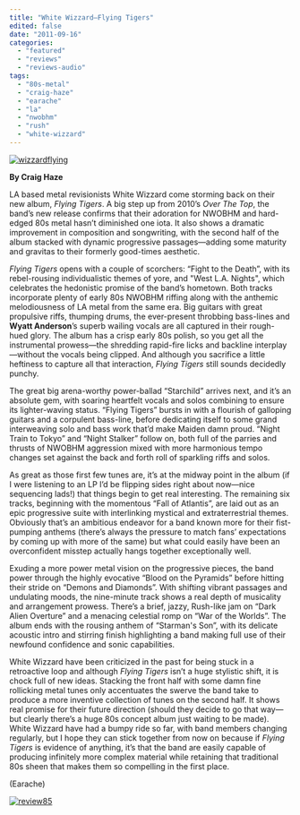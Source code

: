 ```yaml
---
title: "White Wizzard—Flying Tigers"
edited: false
date: "2011-09-16"
categories:
  - "featured"
  - "reviews"
  - "reviews-audio"
tags:
  - "80s-metal"
  - "craig-haze"
  - "earache"
  - "la"
  - "nwobhm"
  - "rush"
  - "white-wizzard"
---
```


[![](http://www.hellbound.ca/wp-content/uploads/2011/09/wizzardflying.jpg "wizzardflying")](http://www.hellbound.ca/wp-content/uploads/2011/09/wizzardflying.jpg)

**By Craig Haze**

LA based metal revisionists White Wizzard come storming back on their new album, _Flying Tigers_. A big step up from 2010’s _Over The Top_, the band’s new release confirms that their adoration for NWOBHM and hard-edged 80s metal hasn’t diminished one iota. It also shows a dramatic improvement in composition and songwriting, with the second half of the album stacked with dynamic progressive passages—adding some maturity and gravitas to their formerly good-times aesthetic.

_Flying Tigers_ opens with a couple of scorchers: “Fight to the Death”, with its rebel-rousing individualistic themes of yore, and "West L.A. Nights", which celebrates the hedonistic promise of the band’s hometown. Both tracks incorporate plenty of early 80s NWOBHM riffing along with the anthemic melodiousness of LA metal from the same era. Big guitars with great propulsive riffs, thumping drums, the ever-present throbbing bass-lines and **Wyatt Anderson**’s superb wailing vocals are all captured in their rough-hued glory. The album has a crisp early 80s polish, so you get all the instrumental prowess—the shredding rapid-fire licks and backline interplay—without the vocals being clipped. And although you sacrifice a little heftiness to capture all that interaction, _Flying Tigers_ still sounds decidedly punchy.

The great big arena-worthy power-ballad “Starchild” arrives next, and it’s an absolute gem, with soaring heartfelt vocals and solos combining to ensure its lighter-waving status. “Flying Tigers” bursts in with a flourish of galloping guitars and a corpulent bass-line, before dedicating itself to some grand interweaving solo and bass work that’d make Maiden damn proud. “Night Train to Tokyo” and “Night Stalker” follow on, both full of the parries and thrusts of NWOBHM aggression mixed with more harmonious tempo changes set against the back and forth roll of sparkling riffs and solos.

As great as those first few tunes are, it’s at the midway point in the album (if I were listening to an LP I’d be flipping sides right about now—nice sequencing lads!) that things begin to get real interesting. The remaining six tracks, beginning with the momentous “Fall of Atlantis”, are laid out as an epic progressive suite with interlinking mystical and extraterrestrial themes. Obviously that’s an ambitious endeavor for a band known more for their fist-pumping anthems (there’s always the pressure to match fans’ expectations by coming up with more of the same) but what could easily have been an overconfident misstep actually hangs together exceptionally well.

Exuding a more power metal vision on the progressive pieces, the band power through the highly evocative “Blood on the Pyramids” before hitting their stride on “Demons and Diamonds”. With shifting vibrant passages and undulating moods, the nine-minute track shows a real depth of musicality and arrangement prowess. There’s a brief, jazzy, Rush-like jam on “Dark Alien Overture” and a menacing celestial romp on “War of the Worlds”. The album ends with the rousing anthem of “Starman's Son”, with its delicate acoustic intro and stirring finish highlighting a band making full use of their newfound confidence and sonic capabilities.

White Wizzard have been criticized in the past for being stuck in a retroactive loop and although _Flying Tigers_ isn’t a huge stylistic shift, it is chock full of new ideas. Stacking the front half with some damn fine rollicking metal tunes only accentuates the swerve the band take to produce a more inventive collection of tunes on the second half. It shows real promise for their future direction (should they decide to go that way—but clearly there’s a huge 80s concept album just waiting to be made). White Wizzard have had a bumpy ride so far, with band members changing regularly, but I hope they can stick together from now on because if _Flying Tigers_ is evidence of anything, it’s that the band are easily capable of producing infinitely more complex material while retaining that traditional 80s sheen that makes them so compelling in the first place.

(Earache)

[![](http://www.hellbound.ca/wp-content/uploads/2009/08/review85.png "review85")](http://www.hellbound.ca/wp-content/uploads/2009/08/review85.png)

